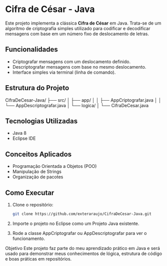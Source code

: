 # Cifra de César - Java

Este projeto implementa a clássica **Cifra de César** em Java. Trata-se de um algoritmo de criptografia simples utilizado para codificar e decodificar mensagens com base em um número fixo de deslocamento de letras.

## Funcionalidades

- Criptografar mensagens com um deslocamento definido.
- Descriptografar mensagens com base no mesmo deslocamento.
- Interface simples via terminal (linha de comando).

## Estrutura do Projeto
CifraDeCesar-Java/
├── src/
│ ├── app/
│ │ ├── AppCriptografar.java
│ │ └── AppDescriptografar.java
│ └── logica/
│ └── CifraDeCesar.java

## Tecnologias Utilizadas

- Java 8
- Eclipse IDE

## Conceitos Aplicados

- Programação Orientada a Objetos (POO)
- Manipulação de Strings
- Organização de pacotes

## Como Executar

1. Clone o repositório:
   ```bash
   git clone https://github.com/exteraraujo/CifraDeCesar-Java.git
2. Importe o projeto no Eclipse como um Projeto Java existente.

3. Rode a classe AppCriptografar ou AppDescriptografar para ver o funcionamento.

Objetivo
Este projeto faz parte do meu aprendizado prático em Java e será usado para demonstrar meus conhecimentos de lógica, estrutura de código e boas práticas em repositórios.

